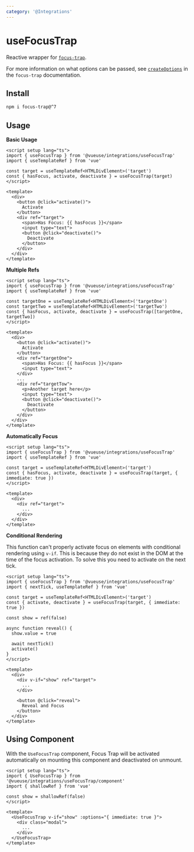 ```yaml
---
category: '@Integrations'
---
```


# useFocusTrap

Reactive wrapper for [`focus-trap`](https://github.com/focus-trap/focus-trap).

For more information on what options can be passed, see [`createOptions`](https://github.com/focus-trap/focus-trap#createfocustrapelement-createoptions) in the `focus-trap` documentation.

## Install

```bash
npm i focus-trap@^7
```

## Usage

**Basic Usage**

```vue
<script setup lang="ts">
import { useFocusTrap } from '@vueuse/integrations/useFocusTrap'
import { useTemplateRef } from 'vue'

const target = useTemplateRef<HTMLDivElement>('target')
const { hasFocus, activate, deactivate } = useFocusTrap(target)
</script>

<template>
  <div>
    <button @click="activate()">
      Activate
    </button>
    <div ref="target">
      <span>Has Focus: {{ hasFocus }}</span>
      <input type="text">
      <button @click="deactivate()">
        Deactivate
      </button>
    </div>
  </div>
</template>
```

**Multiple Refs**

```vue
<script setup lang="ts">
import { useFocusTrap } from '@vueuse/integrations/useFocusTrap'
import { useTemplateRef } from 'vue'

const targetOne = useTemplateRef<HTMLDivElement>('targetOne')
const targetTwo = useTemplateRef<HTMLDivElement>('targetTwo')
const { hasFocus, activate, deactivate } = useFocusTrap([targetOne, targetTwo])
</script>

<template>
  <div>
    <button @click="activate()">
      Activate
    </button>
    <div ref="targetOne">
      <span>Has Focus: {{ hasFocus }}</span>
      <input type="text">
    </div>
    ...
    <div ref="targetTow">
      <p>Another target here</p>
      <input type="text">
      <button @click="deactivate()">
        Deactivate
      </button>
    </div>
  </div>
</template>
```

**Automatically Focus**

```vue
<script setup lang="ts">
import { useFocusTrap } from '@vueuse/integrations/useFocusTrap'
import { useTemplateRef } from 'vue'

const target = useTemplateRef<HTMLDivElement>('target')
const { hasFocus, activate, deactivate } = useFocusTrap(target, { immediate: true })
</script>

<template>
  <div>
    <div ref="target">
      ...
    </div>
  </div>
</template>
```

**Conditional Rendering**

This function can't properly activate focus on elements with conditional rendering using `v-if`. This is because they do not exist in the DOM at the time of the focus activation. To solve this you need to activate on the next tick.

```vue
<script setup lang="ts">
import { useFocusTrap } from '@vueuse/integrations/useFocusTrap'
import { nextTick, useTemplateRef } from 'vue'

const target = useTemplateRef<HTMLDivElement>('target')
const { activate, deactivate } = useFocusTrap(target, { immediate: true })

const show = ref(false)

async function reveal() {
  show.value = true

  await nextTick()
  activate()
}
</script>

<template>
  <div>
    <div v-if="show" ref="target">
      ...
    </div>

    <button @click="reveal">
      Reveal and Focus
    </button>
  </div>
</template>
```

## Using Component

With the `UseFocusTrap` component, Focus Trap will be activated automatically on mounting this component and deactivated on unmount.

```vue
<script setup lang="ts">
import { UseFocusTrap } from '@vueuse/integrations/useFocusTrap/component'
import { shallowRef } from 'vue'

const show = shallowRef(false)
</script>

<template>
  <UseFocusTrap v-if="show" :options="{ immediate: true }">
    <div class="modal">
      ...
    </div>
  </UseFocusTrap>
</template>
```

